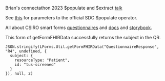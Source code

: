 Brian's connectathon 2023 $populate and $extract [talk](https://www.youtube.com/watch?v=vS3fYKo6RVQ)

See [this](https://build.fhir.org/ig/HL7/sdc/OperationDefinition-Questionnaire-populate.html) for parameters to the official SDC $populate operator. 

All about CSIRO smart forms [questionnaires](https://www.smartforms.io/dashboard/questionnaires) and [docs](https://smartforms.csiro.au/docs/) and [storybook](https://smartforms.csiro.au/storybook/?path=/story/component-itemtype-attachment--attachment-basic). 

This form of getFormFHIRData successfully returns the subject in the QR. 
```
JSON.stringify(LForms.Util.getFormFHIRData("QuestionnaireResponse", "R4", undefined, {
  subject: {
    resourceType: "Patient",
    id: "tus-screened"
  }
}), null, 2)
```